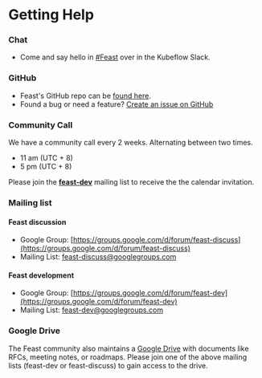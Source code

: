 # Getting Help

### Chat

* Come and say hello in [\#Feast](https://join.slack.com/t/kubeflow/shared_invite/enQtNDg5MTM4NTQyNjczLTdkNTVhMjg1ZTExOWI0N2QyYTQ2MTIzNTJjMWRiOTFjOGRlZWEzODc1NzMwNTMwM2EzNjY1MTFhODczNjk4MTk) over in the Kubeflow Slack.

### GitHub

* Feast's GitHub repo can be [found here](https://github.com/gojek/feast/).
* Found a bug or need a feature? [Create an issue on GitHub](https://github.com/gojek/feast/issues/new)

### Community Call

We have a community call every 2 weeks. Alternating between two times.

* 11 am \(UTC + 8\)
* 5 pm \(UTC + 8\)

Please join the [**feast-dev**](getting-help.md#feast-development) mailing list to receive the the calendar invitation.

### Mailing list

#### Feast discussion

* Google Group: [https://groups.google.com/d/forum/feast-discuss](https://groups.google.com/d/forum/feast-discuss)
* Mailing List: [feast-discuss@googlegroups.com](mailto:feast-discuss@googlegroups.com)

#### Feast development

* Google Group: [https://groups.google.com/d/forum/feast-dev](https://groups.google.com/d/forum/feast-dev)
* Mailing List: [feast-dev@googlegroups.com](mailto:feast-dev@googlegroups.com)

### Google Drive

The Feast community also maintains a [Google Drive](https://drive.google.com/drive/u/0/folders/0AAe8j7ZK3sxSUk9PVA) with documents like RFCs, meeting notes, or roadmaps. Please join one of the above mailing lists \(feast-dev or feast-discuss\) to gain access to the drive.

